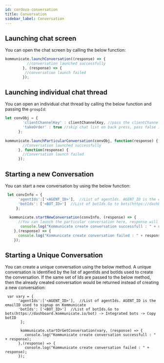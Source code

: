 ```yaml
---
id: cordova-conversation
title: Conversation
sidebar_label: Conversation
---
```


## Launching chat screen

You can open the chat screen by calling the below function:

```js
kommunicate.launchConversation((response) => {
          //conversation launched successfully
        }, (response) => {
         //conversation launch failed
        });
```

## Launching individual chat thread

You can open an individual chat thread by calling the below function and passing the `groupId`:

```js
let convObj = {
        'clientChannelKey' : clientChannelKey, //pass the clientChannelKey here
        'takeOrder' : true //skip chat list on back press, pass false if you want to show chat list on back press
      };
      
kommunicate.launchParticularConversation(convObj, function(response) {
        //Conversation launched successfully
      }, function(response) {
        //Conversation launch failed
      });
```

## Starting a new Conversation

You can start a new conversation by using the below function:

```js
 let convInfo = {
      'agentIds':['<AGENT_ID>'],  //List of agentIds. AGENT_ID is the emailID used to signup on Kommunicate
      'botIds': ['<BOT_ID>']  //List of botIds.Go to bots(https://dashboard.kommunicate.io/bot) -> Integrated bots -> Copy botID 
     };
     
  kommunicate.startNewConversation(convInfo, (response) => {
      //You can launch the particular conversation here, response will be the clientChannelKey
       console.log("Kommunicate create conversation successfull : " + response);
    },(response) => {
      console.log("Kommunicate create conversation failed : " + response);
    });
 ```
 
## Starting a Unique Conversation

You can create a unique conversation using the below method. A unique conversation is identified by the list of agentIds and botIds used to create the conversation. If the same set of Ids are passed to the below method, then the already created conversation would be returned instead of creating a new conversation:

```
 var vary = {
      'agentIds':['<AGENT_ID>'],  //List of agentIds. AGENT_ID is the emailID used to signup on Kommunicate
      'botIds': ['<BOT_ID>']  //List of botIds.Go to bots(https://dashboard.kommunicate.io/bot) -> Integrated bots -> Copy botID 
       };

       kommunicate.startOrGetConversation(vary, (response) => {  
         console.log("Kommunicate create conversation successfull : " + response);
      },(response) => {
         console.log("Kommunicate create conversation failed : " + response);
      });
```

